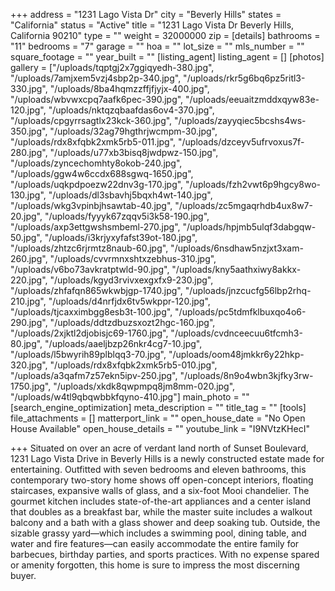 +++
address = "1231 Lago Vista Dr"
city = "Beverly Hills"
states = "California"
status = "Active"
title = "1231 Lago Vista Dr Beverly Hills, California 90210"
type = ""
weight = 32000000
zip = 
[details]
bathrooms = "11"
bedrooms = "7"
garage = ""
hoa = ""
lot_size = ""
mls_number = ""
square_footage = ""
year_built = ""
[listing_agent]
listing_agent = []
[photos]
gallery = ["/uploads/tqptgj2x7ggiqyedh-380.jpg", "/uploads/7amjxem5vzj4sbp2p-340.jpg", "/uploads/rkr5g6bq6pz5ritl3-330.jpg", "/uploads/8ba4hqmzzffjfjyjx-400.jpg", "/uploads/wbvwxcpq7aafk6pec-390.jpg", "/uploads/eeuaitzmddxqyw83e-120.jpg", "/uploads/nktqzqbaafdas6ov4-370.jpg", "/uploads/cpgyrrsagtlx23kck-360.jpg", "/uploads/zayyqiec5bcshs4ws-350.jpg", "/uploads/32ag79hgthrjwcmpm-30.jpg", "/uploads/rdx8xfqbk2xmk5rb5-011.jpg", "/uploads/dzceyv5ufrvoxus7f-280.jpg", "/uploads/u77xb3bisq8jwdpwz-150.jpg", "/uploads/zyncechomhty8okob-240.jpg", "/uploads/ggw4w6ccdx688sgwq-1650.jpg", "/uploads/uqkpdpoezw22dnv3g-170.jpg", "/uploads/fzh2vwt6p9hgcy8wo-130.jpg", "/uploads/dl3sbavhj5bqxh4wt-140.jpg", "/uploads/wkg3vpinbjhsawtab-40.jpg", "/uploads/zc5mgaqrhdb4ux8w7-20.jpg", "/uploads/fyyyk67zqqv5i3k58-190.jpg", "/uploads/axp3ettgwshsmbeml-270.jpg", "/uploads/hpjmb5ulqf3dabgqw-50.jpg", "/uploads/i3krjyxyfafst39ot-180.jpg", "/uploads/zhtzc6rjrmtz8naub-60.jpg", "/uploads/6nsdhaw5nzjxt3xam-260.jpg", "/uploads/cvvrmnxshtxzebhus-310.jpg", "/uploads/v6bo73avkratptwld-90.jpg", "/uploads/kny5aathxiwy8akkx-220.jpg", "/uploads/kgyd3rvivxexgxfx9-230.jpg", "/uploads/zhfafqn865wkwbjgp-1740.jpg", "/uploads/jnzcucfg56lbp2rhq-210.jpg", "/uploads/d4nrfjdx6tv5wkppr-120.jpg", "/uploads/tjcaxximbgg8esb3t-100.jpg", "/uploads/pc5tdmfklbuxqo4o6-290.jpg", "/uploads/ddtzdbuzsxozt2hgc-160.jpg", "/uploads/2xjktl2djobisjc69-1760.jpg", "/uploads/cvdnceecuu6tfcmh3-80.jpg", "/uploads/aaeljbzp26nkr4cg7-10.jpg", "/uploads/l5bwyrih89plblqq3-70.jpg", "/uploads/oom48jmkkr6y22hkp-320.jpg", "/uploads/rdx8xfqbk2xmk5rb5-010.jpg", "/uploads/a3qafm7z57ekn5ipv-250.jpg", "/uploads/8n9o4wbn3kjfky3rw-1750.jpg", "/uploads/xkdk8qwpmpq8jm8mm-020.jpg", "/uploads/w4tl9qbqwbbkfqyno-410.jpg"]
main_photo = ""
[search_engine_optimization]
meta_description = ""
title_tag = ""
[tools]
file_attachments = []
matterport_link = ""
open_house_date = "No Open House Available"
open_house_details = ""
youtube_link = "I9NVtzKHecI"

+++
Situated on over an acre of verdant land north of Sunset Boulevard, 1231 Lago Vista Drive in Beverly Hills is a newly constructed estate made for entertaining. Outfitted with seven bedrooms and eleven bathrooms, this contemporary two-story home shows off open-concept interiors, floating staircases, expansive walls of glass, and a six-foot Mooi chandelier. The gourmet kitchen includes state-of-the-art appliances and a center island that doubles as a breakfast bar, while the master suite includes a walkout balcony and a bath with a glass shower and deep soaking tub. Outside, the sizable grassy yard—which includes a swimming pool, dining table, and water and fire features—can easily accommodate the entire family for barbecues, birthday parties, and sports practices. With no expense spared or amenity forgotten, this home is sure to impress the most discerning buyer.